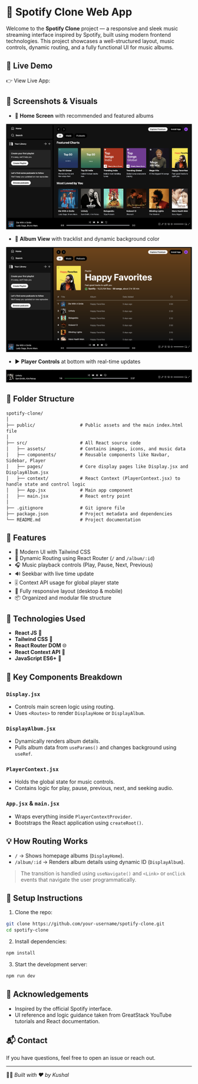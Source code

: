 # 🎵 Spotify Clone Web App

Welcome to the **Spotify Clone** project — a responsive and sleek music streaming interface inspired by Spotify, built using modern frontend technologies. This project showcases a well-structured layout, music controls, dynamic routing, and a fully functional UI for music albums.

🔗 Live Demo
------------
👉 View Live App: 

## 📸 Screenshots & Visuals

- 🎵 **Home Screen** with recommended and featured albums

![App Screenshot](readme_assets/prev1.png)

- 📀 **Album View** with tracklist and dynamic background color

![App Screenshot](readme_assets/prev2.png)

- ▶️ **Player Controls** at bottom with real-time updates

![App Screenshot](readme_assets/prev3.png)

## 📁 Folder Structure

```
spotify-clone/
│
├── public/                 # Public assets and the main index.html file
│
├── src/                    # All React source code
│   ├── assets/             # Contains images, icons, and music data
│   ├── components/         # Reusable components like Navbar, Sidebar, Player
│   ├── pages/              # Core display pages like Display.jsx and DisplayAlbum.jsx
│   ├── context/            # React Context (PlayerContext.jsx) to handle state and control logic
│   ├── App.jsx             # Main app component
│   ├── main.jsx            # React entry point
│
├── .gitignore              # Git ignore file
├── package.json            # Project metadata and dependencies
└── README.md               # Project documentation
```

## 🚀 Features

- 🎨 Modern UI with Tailwind CSS
- 🔀 Dynamic Routing using React Router (`/` and `/album/:id`)
- 🎧 Music playback controls (Play, Pause, Next, Previous)
- 🔊 Seekbar with live time update
- 🎚️ Context API usage for global player state
- 🎯 Fully responsive layout (desktop & mobile)
- 📦 Organized and modular file structure

## 🧠 Technologies Used

- **React JS** 🧩
- **Tailwind CSS** 🎨
- **React Router DOM** 🌐
- **React Context API** 🧠
- **JavaScript ES6+** 🚀

## 📂 Key Components Breakdown

### `Display.jsx`
- Controls main screen logic using routing.
- Uses `<Routes>` to render `DisplayHome` or `DisplayAlbum`.

### `DisplayAlbum.jsx`
- Dynamically renders album details.
- Pulls album data from `useParams()` and changes background using `useRef`.

### `PlayerContext.jsx`
- Holds the global state for music controls.
- Contains logic for play, pause, previous, next, and seeking audio.

### `App.jsx` & `main.jsx`
- Wraps everything inside `PlayerContextProvider`.
- Bootstraps the React application using `createRoot()`.

## 💡 How Routing Works

- `/` → Shows homepage albums (`DisplayHome`).
- `/album/:id` → Renders album details using dynamic ID (`DisplayAlbum`).

> The transition is handled using `useNavigate()` and `<Link>` or `onClick` events that navigate the user programmatically.

## 🔧 Setup Instructions

1. Clone the repo:
```bash
git clone https://github.com/your-username/spotify-clone.git
cd spotify-clone
```

2. Install dependencies:
```bash
npm install
```

3. Start the development server:
```bash
npm run dev
```

## 🤝 Acknowledgements

- Inspired by the official Spotify interface.
- UI reference and logic guidance taken from GreatStack YouTube tutorials and React documentation.

## 📬 Contact

If you have questions, feel free to open an issue or reach out.

---

🧑‍💻 *Built with ❤️ by Kushal*